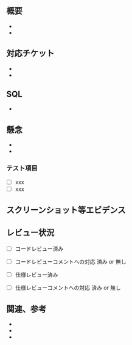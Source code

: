 ## 概要
- 
- 

## 対応チケット
- 
- 

## SQL
- 

## 懸念
- 
- 

### テスト項目

-   [ ] xxx
-   [ ] xxx

## スクリーンショット等エビデンス


## レビュー状況

-   [ ] コードレビュー済み
-   [ ] コードレビューコメントへの対応 済み or 無し
-   [ ] 仕様レビュー済み
-   [ ] 仕様レビューコメントへの対応 済み or 無し


## 関連、参考
 - 
 - 
 -
